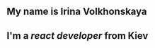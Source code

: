 
## My name is Irina Volkhonskaya

## I'm a *react developer* from Kiev
<!--
**IrinaVolkhonskaya/IrinaVolkhonskaya** is a ✨ _special_ ✨ repository because its `README.md` (this file) appears on your GitHub profile.

### Languages and Technologies: 
![JavaScript](https://img.shields.io/badge/-JavaScript-090909?style=for-the-badge&logo=JavaScript)
![ReactJS](https://img.shields.io/badge/-ReactJS-090909?style=for-the-badge&logo=React)
![TypeScript](https://img.shields.io/badge/-TypeScript-090909?style=for-the-badge&logo=TypeScript)
![Redux](https://img.shields.io/badge/-Redux-090909?style=for-the-badge&logo=Redux)
![API](https://img.shields.io/badge/-REST&#032;API-090909?style=for-the-badge)
![HTML](https://img.shields.io/badge/-HTML-090909?style=for-the-badge&logo=html5)
![CSS](https://img.shields.io/badge/-CSS-090909?style=for-the-badge&logo=css3)

### Mail me: irina.volhonskaya@gmail.com
